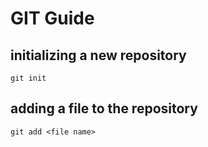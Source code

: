 # GIT Guide

## initializing a new repository

```
git init
```

## adding a file to the repository

```
git add <file name>
```
